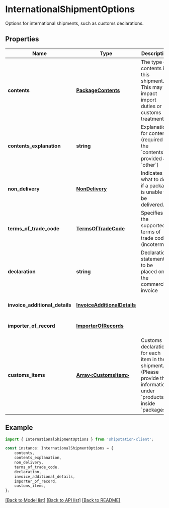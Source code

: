 # InternationalShipmentOptions

Options for international shipments, such as customs declarations.

## Properties

Name | Type | Description | Notes
------------ | ------------- | ------------- | -------------
**contents** | [**PackageContents**](PackageContents.md) | The type of contents in this shipment.  This may impact import duties or customs treatment. | [default to undefined]
**contents_explanation** | **string** | Explanation for contents (required if the &#x60;contents&#x60; is provided as &#x60;other&#x60;) | [optional] [default to undefined]
**non_delivery** | [**NonDelivery**](NonDelivery.md) | Indicates what to do if a package is unable to be delivered. | [default to undefined]
**terms_of_trade_code** | [**TermsOfTradeCode**](TermsOfTradeCode.md) | Specifies the supported terms of trade code (incoterms) | [optional] [default to undefined]
**declaration** | **string** | Declaration statement to be placed on the commercial invoice | [optional] [default to undefined]
**invoice_additional_details** | [**InvoiceAdditionalDetails**](InvoiceAdditionalDetails.md) |  | [optional] [default to undefined]
**importer_of_record** | [**ImporterOfRecords**](ImporterOfRecords.md) |  | [optional] [default to undefined]
**customs_items** | [**Array&lt;CustomsItem&gt;**](CustomsItem.md) | Customs declarations for each item in the shipment. (Please provide this information under &#x60;products&#x60; inside &#x60;packages&#x60;) | [optional] [default to undefined]

## Example

```typescript
import { InternationalShipmentOptions } from 'shipstation-client';

const instance: InternationalShipmentOptions = {
    contents,
    contents_explanation,
    non_delivery,
    terms_of_trade_code,
    declaration,
    invoice_additional_details,
    importer_of_record,
    customs_items,
};
```

[[Back to Model list]](../README.md#documentation-for-models) [[Back to API list]](../README.md#documentation-for-api-endpoints) [[Back to README]](../README.md)
